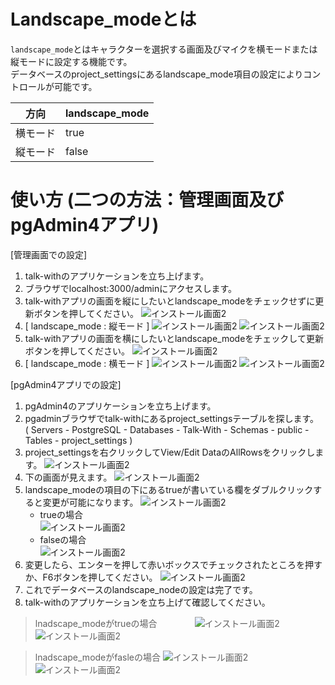 # Landscape_modeとは
`landscape_mode`とはキャラクターを選択する画面及びマイクを横モードまたは縦モードに設定する機能です。   
データベースのproject_settingsにあるlandscape_mode項目の設定によりコントロールが可能です。


方向 | landscape_mode
---------------|---------- 
横モード | true   
縦モード | false



# 使い方 (二つの方法：管理画面及びpgAdmin4アプリ)

[管理画面での設定]
1. talk-withのアプリケーションを立ち上げます。
2. ブラウザでlocalhost:3000/adminにアクセスします。
3. talk-withアプリの画面を縦にしたいとlandscape_modeをチェックせずに更新ボタンを押してください。
   ![インストール画面2](./images/landscape_mode/landscape_admin_false.png)
4. [ landscape_mode : 縦モード ]
![インストール画面2](./images/landscape_mode/selectPerson(false).png)
![インストール画面2](./images/landscape_mode/chat(false).png)
5. talk-withアプリの画面を横にしたいとlandscape_modeをチェックして更新ボタンを押してください。
   ![インストール画面2](./images/landscape_mode/landscape_admin_true.png)
6. [ landscape_mode : 横モード ]
![インストール画面2](./images/landscape_mode/selectPerson(true).png)
![インストール画面2](./images/landscape_mode/chat(true).png)

  

[pgAdmin4アプリでの設定]

1. pgAdmin4のアプリケーションを立ち上げます。
2. pgadminブラウザでtalk-withにあるproject_settingsテーブルを探します。   
   ( Servers - PostgreSQL - Databases - Talk-With - Schemas - public - Tables - project_settings )
3. project_settingsを右クリックしてView/Edit DataのAllRowsをクリックします。
   ![インストール画面2](./images/pg/pgadmin/open_the_project_settings_table.png)
4. 下の画面が見えます。
   ![インストール画面2](./images/landscape_mode/project_settings.png)
5. landscape_modeの項目の下にあるtrueが書いている欄をダブルクリックすると変更が可能になります。
   ![インストール画面2](./images/landscape_mode/landscape_mode(true).png)
   * trueの場合  
   ![インストール画面2](./images/landscape_mode/check(true).png)
   * falseの場合  
   ![インストール画面2](./images/landscape_mode/check(false).png)
6. 変更したら、エンターを押して赤いボックスでチェックされたところを押すか、F6ボタンを押してください。
   ![インストール画面2](./images/pg/pgadmin/save_data1.png)
7. これでデータベースのlandscape_nodeの設定は完了です。
8. talk-withのアプリケーションを立ち上げて確認してください。
> lnadscape_modeがtrueの場合　　　　
![インストール画面2](./images/landscape_mode/selectPerson(true).png)
![インストール画面2](./images/landscape_mode/chat(true).png)

> lnadscape_modeがfasleの場合
![インストール画面2](./images/landscape_mode/selectPerson(false).png)
![インストール画面2](./images/landscape_mode/chat(false).png)
